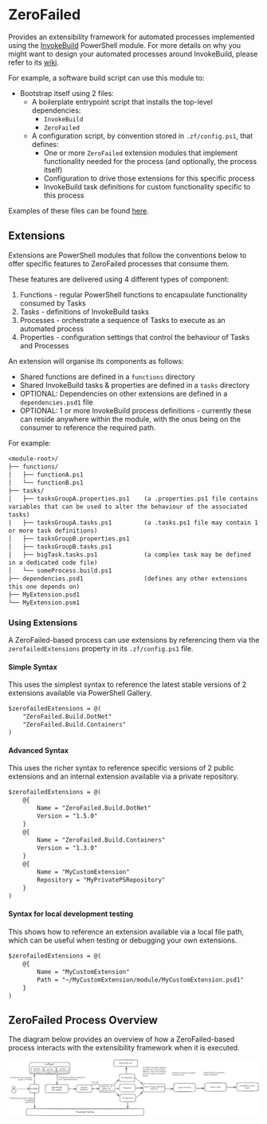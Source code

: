 # ZeroFailed

Provides an extensibility framework for automated processes implemented using the [InvokeBuild](https://github.com/nightroman/Invoke-Build) PowerShell module.  For more details on why you might
want to design your automated processes around InvokeBuild, please refer to its [wiki](https://github.com/nightroman/Invoke-Build/wiki/Concepts).

For example, a software build script can use this module to:

- Bootstrap itself using 2 files:
    - A boilerplate entrypoint script that installs the top-level dependencies:
        - `InvokeBuild`
        - `ZeroFailed`
    - A configuration script, by convention stored in `.zf/config.ps1`, that defines:
        - One or more `ZeroFailed` extension modules that implement functionality needed for the process (and optionally, the process itself)
        - Configuration to drive those extensions for this specific process
        - InvokeBuild task definitions for custom functionality specific to this process

Examples of these files can be found [here](./examples/).

## Extensions

Extensions are PowerShell modules that follow the conventions below to offer specific features to ZeroFailed processes that consume them.

These features are delivered using 4 different types of component:

1. Functions - regular PowerShell functions to encapsulate functionality consumed by Tasks
1. Tasks - definitions of InvokeBuild tasks
1. Processes - orchestrate a sequence of Tasks to execute as an automated process
1. Properties - configuration settings that control the behaviour of Tasks and Processes

An extension will organise its components as follows:

- Shared functions are defined in a `functions` directory
- Shared InvokeBuild tasks & properties are defined in a `tasks` directory
- OPTIONAL: Dependencies on other extensions are defined in a `dependencies.psd1` file
- OPTIONAL: 1 or more InvokeBuild process definitions - currently these can reside anywhere within the module, with the onus being on the consumer to reference the required path.

For example:
```
<module-root>/
├── functions/
│   ├── functionA.ps1
│   └── functionB.ps1
├── tasks/
│   ├── tasksGroupA.properties.ps1    (a .properties.ps1 file contains variables that can be used to alter the behaviour of the associated tasks)
|   ├── tasksGroupA.tasks.ps1         (a .tasks.ps1 file may contain 1 or more task definitions)
│   ├── tasksGroupB.properties.ps1
│   ├── tasksGroupB.tasks.ps1
│   ├── bigTask.tasks.ps1             (a complex task may be defined in a dedicated code file)
│   └── someProcess.build.ps1
├── dependencies.psd1                 (defines any other extensions this one depends on)
├── MyExtension.psd1
└── MyExtension.psm1
```

### Using Extensions

A ZeroFailed-based process can use extensions by referencing them via the `zerofailedExtensions` property in its `.zf/config.ps1` file.

#### Simple Syntax

This uses the simplest syntax to reference the latest stable versions of 2 extensions available via PowerShell Gallery.

```
$zerofailedExtensions = @(
    "ZeroFailed.Build.DotNet"
    "ZeroFailed.Build.Containers"
)
```

#### Advanced Syntax

This uses the richer syntax to reference specific versions of 2 public extensions and an internal extension available via a private repository.

```
$zerofailedExtensions = @(
    @{
        Name = "ZeroFailed.Build.DotNet"
        Version = "1.5.0"
    }
    @{
        Name = "ZeroFailed.Build.Containers"
        Version = "1.3.0"
    }
    @{
        Name = "MyCustomExtension"
        Repository = "MyPrivatePSRepository"
    }
)
```

#### Syntax for local development testing

This shows how to reference an extension available via a local file path, which can be useful when testing or debugging your own extensions.

```
$zerofailedExtensions = @(
    @{
        Name = "MyCustomExtension"
        Path = "~/MyCustomExtension/module/MyCustomExtension.psd1"
    }
)
```


## ZeroFailed Process Overview

The diagram below provides an overview of how a ZeroFailed-based process interacts with the extensibility framework when it is executed.

![Extensibility Overview](./docs/assets/extensibility.png)